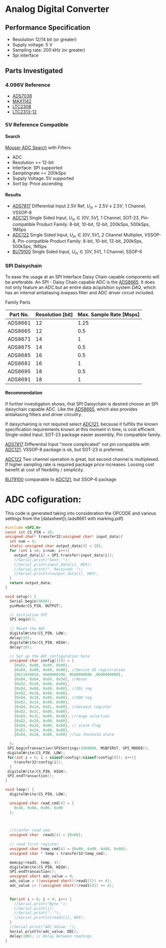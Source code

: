 Analog Digital Converter
========================

Performance Specification
-------------------------
- Resolution 12/14 bit (or greater)
- Supply voltage: 5 V
- Sampling rate: 200 kHz (or greater)
- Spi interface

Parts Investigated
------------------

### 4.096V Reference
- [ADS7038][ADS7038 datasheet]
- [MAX1142][MAX1142 datasheet]
- [LTC2308][LTC2308 datasheet]
- [LTC2313-12][LTC2313-12 datasheet]

### 5V Reference Compatible

#### Search

[Mouser ADC Search] with Filters:

- ADC
- Resolution >= 12-bit
- Interface: SPI supported
- Samplingrate >= 200kSps
- Supply Voltage: 5V supported
- Sort by: Price ascending

#### Results

- [ADS7817] Differential Input 2.5V Ref, $U_{in} = 2.5V \pm
    2.5V$, 1 Channel, VSSOP-8
- [ADC121] Single Sided Input, $U_{in} \in [0V, 5V]$, 1
    Channel, SOT-23, Pin-compatible Product Family: 8-bit, 10-bit, 12-bit,
    200kSps, 500kSps, 1MSps
- [ADC122] Single Sided Input, $U_{in} \in [0V, 5V]$, 2
    Channel Multiplex, VSSOP-8, Pin-compatible Product Family: 8-bit, 10-bit, 12-bit,
    200kSps, 500kSps, 1MSps
- [BU79100] Single Sided Input, $U_{in} \in [0V, 5V]$, 1
    Channel, SSOP-6

### SPI Daisychain

To ease the usage at an SPI Interface Daisy Chain capable components will be
preferable. An SPI - Daisy Chain capable ADC is the [ADS8665]. It does not only
feature an ADC but an entire data acquisition system _DAQ_, which has an
internal antialiasing lowpass filter and ADC driver circuit included.

Family Parts

| Part No. | Resolution [bit] | Max. Sample Rate [Msps] |
|----------|------------------|-------------------------|
| ADS8661  | 12               | 1.25                    |
| ADS8665  | 12               | 0.5                     |
| ADS8671  | 14               | 1                       |
| ADS8675  | 14               | 0.5                     |
| ADS8685  | 16               | 0.5                     |
| ADS8681  | 16               | 1                       |
| ADS8695  | 18               | 0.5                     |
| ADS8691  | 18               | 1                       |

#### Recommendation

If further investigation shows, that SPI Daisychain is desired choose an SPI
daisychain capable ADC. Like the [ADS8665], which also provides antialiasing
filters and driver circuitry.

If daisychaining is not required select [ADC121], because it fulfills the known
specification requirements known at this moment in time, is cost efficient.
Single-sided Input. SOT-23 package easier assembly, Pin compatible family.

[ADS7817] Differential Input "more complicated" not pin compatible with
[ADC121]. VSSOP-8 package is ok, but SOT-23 is preferred.

[ADC122] Two channel operation is great, but second channel is multiplexed. If
higher sampling rate is required package price increases. Loosing cost benefit
at cost of flexibility / simplicity.

[BU79100] comparable to [ADC121], but SSOP-6 package

ADC cofiguration:
================
This code is generated taking into consideration the OPCODE and various settings from the [datasheet](./ads8661 with marking.pdf)

```c
#include <SPI.h>
const int CS_PIN = 10;
unsigned char* transfer32(unsigned char* input_data){
  int num = 4;
  static unsigned char output_data[4] = {0};
  for (int i =0; i<num; i++){
    output_data[i] = SPI.transfer(input_data[i]);
    //Serial.print("Sent: ");
    //Serial.print(input_data[i], HEX);
    //Serial.print(", Received: ");
    //Serial.println(output_data[i], HEX);
  }
  return output_data;
}

void setup() {
  Serial.begin(9600);
  pinMode(CS_PIN, OUTPUT);

  // Initialize SPI
  SPI.begin();
 
  // Reset the ADC
  digitalWrite(CS_PIN, LOW);
  delay(10);
  digitalWrite(CS_PIN, HIGH);
  delay(10);

  // Set up the ADC configuration here
  unsigned char config[][4] = {
    {0xD2, 0x00, 0x00, 0x00},
    {0xD4, 0x00, 0x00, 0x00}, //Device ID registration
    {0b11010010, 0b00000100, 0b00000000 ,0b00000000},
    {0xD4, 0x04, 0x69, 0x34}, //Reset
    {0xD2, 0x10, 0x00, 0x00},
    {0xD4, 0x08, 0x00, 0x00}, //SDi reg
    {0xD2, 0x18, 0x00, 0x00},
    {0xD4, 0x18, 0x00, 0x80}, //SD0 reg
    {0xD2, 0x14, 0x00, 0x00},
    {0xD4, 0x14, 0x01, 0x00}, //dataout register
    {0xD2, 0x1C, 0x00, 0x00},
    {0xD4, 0x1C, 0x00, 0x4B}, //range selection
    {0xD2, 0x20, 0x00, 0x00},
    {0xD4, 0x20, 0x00, 0x00}, // alarm flag
    {0xD2, 0x24, 0x00, 0x00},
    {0xD4, 0x28, 0x00, 0x00} //low theshold alarm

  };
 SPI.beginTransaction(SPISettings(1000000, MSBFIRST, SPI_MODE0));
 digitalWrite(CS_PIN, LOW);
 for(int i = 0; i < sizeof(config)/sizeof(config[0]); i++){
    transfer32(config[i]);
  }
 digitalWrite(CS_PIN, HIGH);
 SPI.endTransaction();
}

void loop() {
  digitalWrite(CS_PIN, LOW);

  unsigned char read_cmd[4] = {
    0x48, 0x0A, 0x00, 0x00
  };
  


  //tranfer read cmd
  unsigned char  read1[4] = {0x00};
  
  // read first register
  unsigned char temp_cmd[4] = {0x00, 0x00, 0x00, 0x00};
  unsigned char * temp = transfer32(temp_cmd);

  memcpy(read1, temp, 4);
  digitalWrite(CS_PIN, HIGH);
  SPI.endTransaction();
  unsigned short adc_value = 0;
  adc_value = ((unsigned short)(read1[1]) >> 4); 
  adc_value |= ((unsigned short)(read1[0]) << 4);

  
  for(int i = 0; i < 4; i++) {
    //Serial.print("Byte ");
    //Serial.print(i);
    //Serial.print(": ");
    //Serial.println(read1[i], HEX);
  }
  //Serial.print("ADC Value: ");
  Serial.println(adc_value, DEC);
  delay(100); // Delay between readings
}
```

[ADS7038 datasheet]: https://www.ti.com/lit/ds/symlink/ads7038.pdf?ts=1713952903321&ref_url=https%253A%252F%252Fwww.google.com%252F
[MAX1142 datasheet]: https://www.analog.com/en/products/max1143.html
[LTC2308 datasheet]: https://www.analog.com/media/en/technical-documentation/data-sheets/2308fc.pdf
[LTC2313-12 datasheet]: https://www.analog.com/en/products/ltc2313-12.html
[Mouser ADC Search]: https://www.mouser.de/c/semiconductors/data-converter-ics/analog-to-digital-converters-adc/?q=adc&analog%20supply%20voltage=0%20V%20to%205.25%20V%7C~1.8%20V%2C%205%20V%2C%205.4%20V%7C~2.2%20V%20to%205.5%20V%7C~2.25%20V%20to%205%20V%2C%205%20V%7C~2.3%20V%20to%205%20V~~2.3%20V%20to%205.5%20V%7C~2.35%20V%20to%205.25%20V~~2.375%20V%20to%205.25%20V%7C~2.4%20V%20to%205.1%20V%7C~2.5%20V%20to%205%20V%7C~2.5%20V%20to%205.5%20V%7C~2.5%20V%2C%205%20V%7C~2.7%20V%20to%205.25%20V%7C~2.7%20V%20to%205.5%20V%7C~2.85%20V%20to%205.5%20V%7C~3%20V%20to%205.25%20V%7C~3%20V%20to%205.5%20V%7C~3%20V%2C%205%20V%7C~3.13%20V%20to%203.47%20V%2C%204.75%20V%20to%205.25%20V%7C~3.15%20V%20to%205.5%20V%7C~4%20V%20to%205.5%20V%7C~4.5%20V%20to%205.25%20V~~4.5%20V%20to%205.5%20V%7C~4.75%20V%20to%205.25%20V%7C~4.75%20V%20to%205.5%20V%7C~4.95%20V%20to%205.05%20V%7C~5%20V%7C~5%20V%2C%2010%20V&interface%20type=3-Wire%2C%204-Wire%2C%20Microwire%2C%20QSPI%2C%20SPI%7C~3-Wire%2C%20I2C%2C%20SPI~~3-Wire%2C%20Microwire%2C%20SPI%7C~3-Wire%2C%20Parallel%2C%20QSPI%2C%20SPI~~3-Wire%2C%20SPI%7C~I2C%2C%20Parallel%2C%20SPI%7C~JESD204B%2C%20SPI%7C~Microwire%2C%20QSPI%2C%20SPI%7C~Parallel%2C%20SPI%7C~QSPI%2C%20SPI%7C~SPI~~SPI%2C%20USART&resolution=12%20bit~~32%20bit&sampling%20rate=100%20kS%2Fs~~10.4%20GS%2Fs&NewSearch=1&rp=semiconductors%2Fdata-converter-ics%2Fanalog-to-digital-converters-adc%7C~Resolution%7C~Interface%20Type%7C~Sampling%20Rate%7C~Analog%20Supply%20Voltage&sort=pricing&pg=2
[ADS7817]: https://www.ti.com/lit/ds/symlink/ads7817.pdf?ts=1714433703965&ref_url=https%253A%252F%252Fwww.mouser.de%252F
[ADC121]: https://www.ti.com/lit/ds/symlink/adc121s021.pdf?ts=1714380326274&ref_url=https%253A%252F%252Fwww.mouser.fr%252F
[ADC122]: https://www.ti.com/lit/ds/symlink/adc122s021.pdf?ts=1714381766845&ref_url=https%253A%252F%252Fwww.ti.com%252Fproduct%252FADC122S021%253Futm_source%253Dgoogle%2526utm_medium%253Dcpc%2526utm_campaign%253Dasc-null-null-GPN_EN-cpc-pf-google-eu%2526utm_content%253DADC122S021%2526ds_k%253DADC122S021%2526DCM%253Dyes%2526gad_source%253D1%2526gclid%253DEAIaIQobChMI_pDF3InnhQMV7D4GAB2oCw5nEAAYASAAEgLjN_D_BwE%2526gclsrc%253Daw.ds
[BU79100]: https://fscdn.rohm.com/en/products/databook/datasheet/ic/data_converter/dac/bu79100g-la-e.pdf
[ADS8665]: https://www.ti.com/lit/ds/symlink/ads8661.pdf?ts=1714606735903&ref_url=https%253A%252F%252Fwww.ti.com%252Fproduct%252FADS8661
